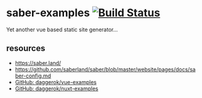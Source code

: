 # saber-examples [![Build Status](https://travis-ci.org/daggerok/saber-examples.svg?branch=master)](https://travis-ci.org/daggerok/saber-examples)
Yet another vue based static site generator...

## resources

- https://saber.land/
- https://github.com/saberland/saber/blob/master/website/pages/docs/saber-config.md
- [GitHub: daggerok/vue-examples](https://github.com/daggerok/vue-examples)
- [GitHub: daggerok/nuxt-examples](https://github.com/daggerok/nuxt-examples)
